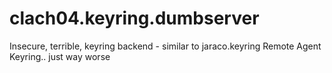 # clach04.keyring.dumbserver
Insecure, terrible, keyring backend - similar to jaraco.keyring Remote Agent Keyring.. just way worse
